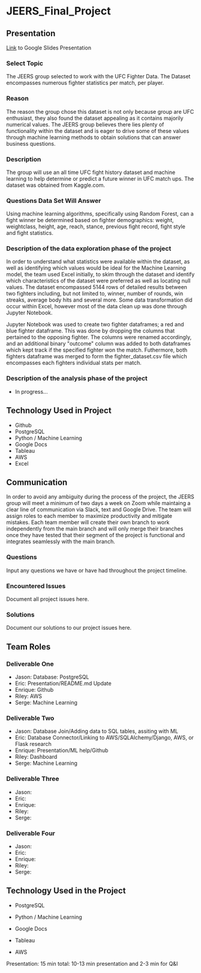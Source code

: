 # JEERS_Final_Project



## Presentation

[Link](https://docs.google.com/presentation/d/1Snf4cU-scyTUzBSdKRYNp5xEPtBvUgXduF_YP0-fb5A/edit?usp=sharing) to Google Slides Presentation


### Select Topic

The JEERS group selected to work with the UFC Fighter Data. The Dataset encompasses numerous fighter statistics per match, per player.

### Reason

The reason the group chose this dataset is not only because group are UFC enthusiast, they also found the dataset appealing as it contains majorily numerical values. The JEERS group believes there lies plenty of functionality within the dataset and is eager to drive some of these values through machine learning methods to obtain solutions that can answer business questions.
 
### Description

The group will use an all time UFC fight history dataset and machine learning to help determine or predict a future winner in UFC match ups. The dataset was obtained from Kaggle.com.

### Questions Data Set Will Answer

Using machine learning algorithms, specifically using Random Forest, can a fight winner be determined based on fighter demographics: weight, weightclass, height, age, reach, stance, previous fight record, fight style and fight statistics.

### Description of the data exploration phase of the project

In order to understand what statistics were available within the dataset, as well as identifying which values would be ideal for the Machine Learning model, the team used Excel initially, to skim through the dataset and identify which characteristics of the dataset were preferred as well as locating null values. The dataset encompassed 5144 rows of detailed results between two fighters including, but not limited to, winner, number of rounds, win streaks, average body hits and several more. Some data transformation did occur within Excel, however most of the data clean up was done through Jupyter Notebook.

Jupyter Notebook was used to create two fighter dataframes; a red and blue fighter dataframe. This was done by dropping the columns that pertained to the opposing fighter. The columns were renamed accordingly, and an additional binary "outcome" column was added to both dataframes which kept track if the specified fighter won the match. Futhermore, both fighters dataframe was merged to form the fighter_dataset.csv file which encompasses each fighters individual stats per match.

### Description of the analysis phase of the project

- In progress...
  
## Technology Used in Project

- Github
- PostgreSQL
- Python / Machine Learning
- Google Docs
- Tableau
- AWS
- Excel

## Communication

In order to avoid any ambiguity during the process of the project, the JEERS group will meet a minimum of two days a week on Zoom while maintaing a clear line of communication via Slack, text and Google Drive. 
The team will assign roles to each member to maximize productivity and mitigate mistakes. Each team member will create their own branch to work independently from the main branch and will only merge their branches once they have tested that their segment of the project is functional and integrates seamlessly with the main branch.

### Questions

Input any questions we have or have had throughout the project timeline.

### Encountered Issues

Document all project issues here.

### Solutions

Document our solutions to our project issues here.

## Team Roles

### Deliverable One

- Jason: Database: PostgreSQL
- Eric: Presentation/README.md Update  
- Enrique: Github  
- Riley: AWS  
- Serge: Machine Learning  

### Deliverable Two

- Jason: Database Join/Adding data to SQL tables, assiting with ML
- Eric:  Database Connector/Linking to AWS/SQLAlchemy/Django, AWS, or Flask research
- Enrique:  Presentation/ML help/Github
- Riley:  Dashboard
- Serge:  Machine Learning 

### Deliverable Three

- Jason:  
- Eric:  
- Enrique:  
- Riley:  
- Serge:  

### Deliverable Four

- Jason:  
- Eric:  
- Enrique:  
- Riley:  
- Serge:  

## Technology Used in the Project

- PostgreSQL

- Python / Machine Learning

- Google Docs

- Tableau

- AWS

Presentation: 15 min total: 10-13 min presentation and 2-3 min for Q&I

